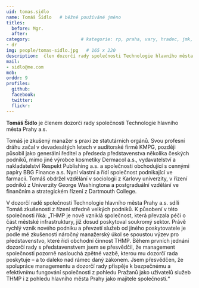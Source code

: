 ```yaml
---
uid: tomas.sidlo
name: Tomáš Šídlo  	# běžně používáné jméno
titles:
  before: Mgr.
  after: 
category:                 	# kategorie: rp, praha, vary, hradec, jmk, senat
- dr
img: people/tomas-sidlo.jpg   # 165 x 220
description:  člen dozorčí rady společnosti Technologie hlavního města Prahy a.s.  	# kratký popis, max 160 znaků
mail: 
- sidlo@me.com
mob:
orddr: 9
profiles:
  github:       
  facebook:    
  twitter: 		  
  flickr:		  
---
```


**Tomáš Šídlo** je členem dozorčí rady společnosti Technologie hlavního města Prahy a.s.

Tomáš je zkušený manažer s praxí ze statutárních orgánů. Svou profesní dráhu začal v devadesátých letech v auditorské firmě KMPG, později působil jako generální ředitel a předseda představenstva několika českých podniků, mimo jiné výrobce kosmetiky Dermacol a.s., vydavatelství a nakladatelství Respekt Publishing a.s. a společnosti obchodující s cennými papíry BBG Finance a.s. Nyní vlastní a řídí společnost podnikající ve farmacii. Tomáš obdržel vzdělání v sociologii z Karlovy univerzity, v řízení podniků z Univerzity George Washingtona a postgraduální vzdělání ve finančním a strategickém řízení z Dartmouth College.

V dozorčí radě společnosti Technologie hlavního města Prahy a.s. sdíli Tomáš zkušenosti z řízení středně velkých podniků. K působení v této společnosti říká: „THMP je nově vzniklá společnost, která převzala péči o část městské infrastruktury, již dosud poskytoval soukromý sektor. Právě rychlý vznik nového podniku a převzetí služeb od jiného poskytovatele je podle mé zkušenosti náročný manažerský úkol se spoustou výzev pro představenstvo, které řídí obchodní činnost THMP. Během prvních jednání dozorčí rady s představenstvem jsem se přesvědčil, že management společnosti pozorně naslouchá zpětné vazbě, kterou mu dozorčí rada poskytuje – a to daleko nad rámec daný zákonem. Jsem přesvědčen, že spolupráce managementu a dozorčí rady přispěje k bezpečnému a efektivnímu fungování společnosti z pohledu Pražanů jako uživatelů služeb THMP i z pohledu hlavního města Prahy jako majitele společnosti.“

